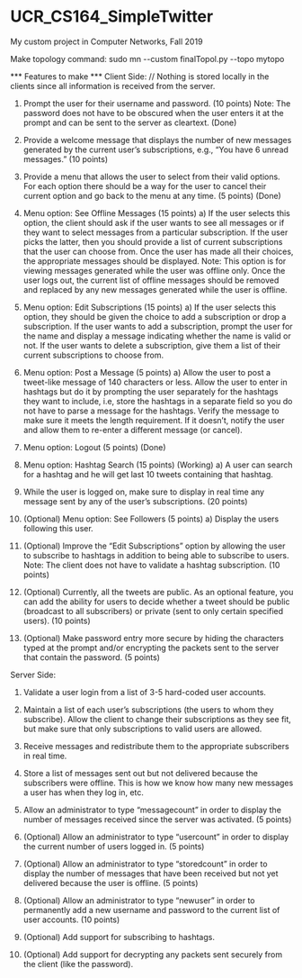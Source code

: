 # UCR_CS164_SimpleTwitter
My custom project in Computer Networks, Fall 2019

Make topology command: sudo mn --custom finalTopol.py --topo mytopo

*** Features to make ***
Client Side:
// Nothing is stored locally in the clients since all information is received from the server.

1)	Prompt the user for their username and password. (10 points) Note: The password does not have to be obscured when the user enters it at the prompt and can be sent to the server as cleartext. (Done)

2)	Provide a welcome message that displays the number of new messages generated by the current user’s subscriptions, e.g., “You have 6 unread messages.” (10 points)

3)	Provide a menu that allows the user to select from their valid options. For each option there should be a way for the user to cancel their current option and go back to the menu at any time. (5 points) (Done)

4)	Menu option: See Offline Messages (15 points)
a)	If the user selects this option, the client should ask if the user wants to see all messages or if they want to select messages from a particular subscription. If the user picks the latter, then you should provide a list of current subscriptions that the user can choose from. Once the user has made all their choices, the appropriate messages should be displayed. Note: This option is for viewing messages generated while the user was offline only. Once the user logs out, the current list of offline messages should be removed and replaced by any new messages generated while the user is offline.

5)	Menu option: Edit Subscriptions (15 points)
a)	If the user selects this option, they should be given the choice to add a subscription or drop a subscription. If the user wants to add a subscription, prompt the user for the name and display a message indicating whether the name is valid or not. If the user wants to delete a subscription, give them a list of their current subscriptions to choose from.

6)	Menu option: Post a Message (5 points)
a)	Allow the user to post a tweet-like message of 140 characters or less. Allow the user to enter in hashtags but do it by prompting the user separately for the hashtags they want to include, i.e, store the hashtags in a separate field so you do not have to parse a message for the hashtags. Verify the message to make sure it meets the length requirement. If it doesn’t, notify the user and allow them to re-enter a different message (or cancel).

7)	Menu option: Logout (5 points) (Done)

8)	Menu option: Hashtag Search (15 points) (Working)
a)	A user can search for a hashtag and he will get last 10 tweets containing that hashtag.

9)	While the user is logged on, make sure to display in real time any message sent by any of the user’s subscriptions. (20 points)

10)	(Optional) Menu option: See Followers (5 points)
a)	Display the users following this user.

11)	(Optional) Improve the “Edit Subscriptions” option by allowing the user to subscribe to hashtags in addition to being able to subscribe to users. Note: The client does not have to validate a hashtag subscription. (10 points)

12)	(Optional) Currently, all the tweets are public. As an optional feature, you can add the ability for users to decide whether a tweet should be public (broadcast to all subscribers) or private (sent to only certain specified users). (10 points)

13)	(Optional) Make password entry more secure by hiding the characters typed at the prompt and/or encrypting the packets sent to the server that contain the password. (5 points)

Server Side:
1)	Validate a user login from a list of 3-5 hard-coded user accounts. 

2)	Maintain a list of each user’s subscriptions (the users to whom they subscribe). Allow the client to change their subscriptions as they see fit, but make sure that only subscriptions to valid users are allowed. 

3)	Receive messages and redistribute them to the appropriate subscribers in real time. 

4)	Store a list of messages sent out but not delivered because the subscribers were offline. This is how we know how many new messages a user has when they log in, etc. 

5)	Allow an administrator to type “messagecount” in order to display the number of messages received since the server was activated. (5 points)

6)	(Optional) Allow an administrator to type “usercount” in order to display the current number of users logged in. (5 points)

7)	(Optional) Allow an administrator to type “storedcount” in order to display the number of messages that have been received but not yet delivered because the user is offline. (5 points)

8)	(Optional) Allow an administrator to type “newuser” in order to permanently add a new username and password to the current list of user accounts. (10 points)

9)	(Optional) Add support for subscribing to hashtags.

10)	(Optional) Add support for decrypting any packets sent securely from the client (like the password).
